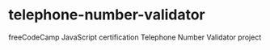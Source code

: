 # telephone-number-validator
freeCodeCamp JavaScript certification Telephone Number Validator project
